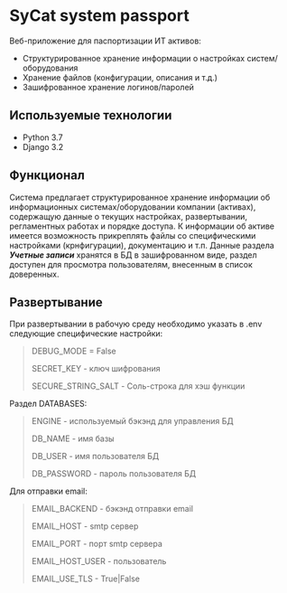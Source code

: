 # SyCat system passport 

Веб-приложение для паспортизации ИТ активов:

- Структурированное хранение информации о настройках систем/оборудования
- Хранение файлов (конфигурации, описания и т.д.)
- Зашифрованное хранение логинов/паролей

## Используемые технологии

* Python 3.7
* Django 3.2


## Функционал

Система предлагает структурированное хранение информации об информационных системах/оборудовании компании (активах), содержащую данные о текущих настройках, развертывании, регламентных работах и порядке доступа.
К информации об активе имеется возможность прикреплять файлы со специфическими настройками (крнфигурации), документацию и т.п.
Данные раздела ***Учетные записи*** хранятся в БД в зашифрованном виде, раздел доступен для просмотра пользователям, внесенным в список доверенных.

## Развертывание

При развертывании в рабочую среду необходимо указать в .env следующие специфические настройки:

>DEBUG_MODE = False
>
>SECRET_KEY  - ключ шифрования 
>
>SECURE_STRING_SALT - Соль-строка для хэш функции

Раздел DATABASES:
>ENGINE - используемый бэкэнд для управления БД
>
>DB_NAME - имя базы 
>
>DB_USER - имя пользователя БД
>
>DB_PASSWORD - пароль пользователя БД

Для отправки email:

>EMAIL_BACKEND - бэкэнд отправки email
>
>EMAIL_HOST - smtp сервер
>
>EMAIL_PORT - порт smtp сервера
>
>EMAIL_HOST_USER - пользователь
>
>EMAIL_USE_TLS - True|False
